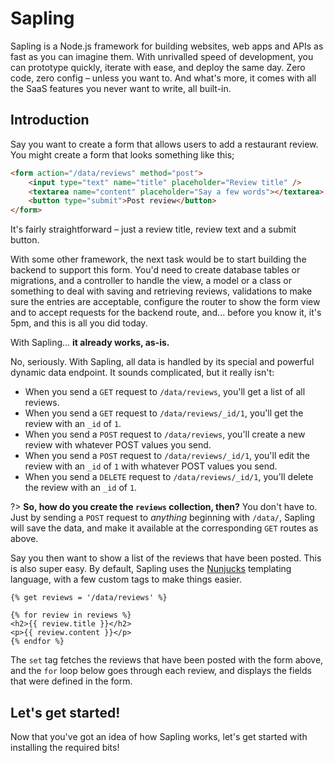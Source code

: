 # Sapling

Sapling is a Node.js framework for building websites, web apps and APIs as fast as you can imagine them.  With unrivalled speed of development, you can prototype quickly, iterate with ease, and deploy the same day.  Zero code, zero config &ndash; unless you want to.  And what's more, it comes with all the SaaS features you never want to write, all built-in.


## Introduction

Say you want to create a form that allows users to add a restaurant review.  You might create a form that looks something like this;

```html
<form action="/data/reviews" method="post">
    <input type="text" name="title" placeholder="Review title" />
    <textarea name="content" placeholder="Say a few words"></textarea>
    <button type="submit">Post review</button>
</form>
```

It's fairly straightforward &ndash; just a review title, review text and a submit button.

With some other framework, the next task would be to start building the backend to support this form.  You'd need to create database tables or migrations, and a controller to handle the view, a model or a class or something to deal with saving and retrieving reviews, validations to make sure the entries are acceptable, configure the router to show the form view and to accept requests for the backend route, and... before you know it, it's 5pm, and this is all you did today.

With Sapling... **it already works, as-is.**

No, seriously.  With Sapling, all data is handled by its special and powerful dynamic data endpoint.  It sounds complicated, but it really isn't:

- When you send a `GET` request to `/data/reviews`, you'll get a list of all reviews.
- When you send a `GET` request to `/data/reviews/_id/1`, you'll get the review with an `_id` of `1`.
- When you send a `POST` request to `/data/reviews`, you'll create a new review with whatever POST values you send.
- When you send a `POST` request to `/data/reviews/_id/1`, you'll edit the review with an `_id` of `1` with whatever POST values you send.
- When you send a `DELETE` request to `/data/reviews/_id/1`, you'll delete the review with an `_id` of `1`.

?> **So, how do you create the `reviews` collection, then?**  You don't have to.  Just by sending a `POST` request to *anything* beginning with `/data/`, Sapling will save the data, and make it available at the corresponding `GET` routes as above.

Say you then want to show a list of the reviews that have been posted.  This is also super easy.  By default, Sapling uses the [Nunjucks](https://mozilla.github.io/nunjucks/) templating language, with a few custom tags to make things easier.

```nunjucks
{% get reviews = '/data/reviews' %}

{% for review in reviews %}
<h2>{{ review.title }}</h2>
<p>{{ review.content }}</p>
{% endfor %}
```

The `set` tag fetches the reviews that have been posted with the form above, and the `for` loop below goes through each review, and displays the fields that were defined in the form.


## Let's get started!

Now that you've got an idea of how Sapling works, let's get started with installing the required bits!
